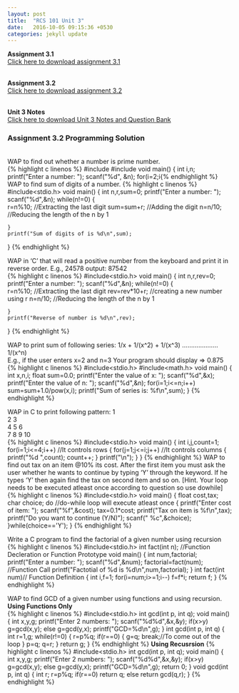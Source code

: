 ```yaml
---
layout: post
title:  "RCS 101 Unit 3"
date:   2016-10-05 09:15:36 +0530
categories: jekyll update
---
```


<strong> Assignment 3.1 </strong><br>
<a href="http://anubhavpatrick.github.io/RCS101Assignment3.1.pdf "> Click here to download assignment 3.1</a><br>
<br>

<strong> Assignment 3.2 </strong><br>
<a href="http://anubhavpatrick.github.io/RCS101Assignment3.2.pdf "> Click here to download assignment 3.2</a><br>
<br>

<strong>Unit 3 Notes </strong><br>
<a href="http://anubhavpatrick.github.io/RCS101Unit3Notes.pdf"> Click here to download Unit 3 Notes and Question Bank </a><br>


<h3> Assignment 3.2 Programming Solution </h3><br>
WAP to find out whether a number is prime number.<br>
{% highlight c linenos %}
#include<stdio.h>
#include<stdlib.h>
void main()
{
	int i,n;
	printf("Enter a number: ");
	scanf("%d", &n);
	for(i=2;i<n;i++)
	{	
		if(n%i==0)
		{
			printf("%d is not a prime number\n",n);
			exit(0);//To terminate the prog
		}
	}
	printf("%d is a prime number\n",n);
}

{% endhighlight %}
WAP to find sum of digits of a number.
{% highlight c linenos %}
#include<stdio.h>
void main()
{
	int n,r,sum=0;
	printf("Enter a number: ");
	scanf("%d",&n);
	while(n!=0)
	{	
		r=n%10; //Extracting the last digit
		sum=sum+r;	//Adding the digit
		n=n/10; //Reducing the length of the n by 1
		
	}
	printf("Sum of digits of is %d\n",sum);
}
{% endhighlight %}

WAP in ‘C’ that will read a positive number from the keyboard and print it in reverse
order.
E.g., 24578 output: 87542 <br>
{% highlight c linenos %}
#include<stdio.h>
void main()
{
	int n,r,rev=0;
	printf("Enter a number: ");
	scanf("%d",&n);
	while(n!=0)
	{	
		r=n%10; //Extracting the last digit
		rev=rev*10+r;	//creating a new number using r
		n=n/10; //Reducing the length of the n by 1
		
	}
	printf("Reverse of number is %d\n",rev);
}
{% endhighlight %}

WAP to print sum of following series:
1/x + 1/(x^2) + 1/(x^3) ……………….. 1/(x^n)<br>
E.g., if the user enters x=2 and n=3
Your program should display => 0.875
<br>
{% highlight c linenos %}
#include<stdio.h>
#include<math.h>
void main()
{
	int x,n,i;
	float sum=0.0;
	printf("Enter the value of x: ");
	scanf("%d",&x);
	printf("Enter the value of n: ");
	scanf("%d",&n);
	for(i=1;i<=n;i++)
		sum=sum+1.0/pow(x,i);
	printf("Sum of series is: %f\n",sum);
}
{% endhighlight %}

WAP in C to print following pattern:
1<br>
2 3<br>
4 5 6<br>
7 8 9 10
<br>
{% highlight c linenos %}
#include<stdio.h>
void main()
{
	int i,j,count=1;
	for(i=1;i<=4;i++) //It controls rows
	{
		for(j=1;j<=i;j++) //It controls columns
		{
			printf("%d ",count);
			count++;
		}
		printf("\n");
	}
}
{% endhighlight %}
WAP to find out tax on an item @10% its cost. After the first item you must ask the user
whether he wants to continue by typing ‘Y’ through the keyword. If he types ‘Y’ then
again find the tax on second item and so on.
[Hint. Your loop needs to be executed atleast once according to question so use dowhile]
<br>
{% highlight c linenos %}
#include<stdio.h>
void main()
{
	float cost,tax;
	char choice;
	do //do-while loop will execute atleast once
	{ 
		printf("Enter cost of item: ");
		scanf("%f",&cost);
		tax=0.1*cost;
		printf("Tax on item is %f\n",tax);
		printf("Do you want to continue (Y/N)");
		scanf(" %c",&choice);
	}while(choice=='Y');
}
{% endhighlight %}

Write a C program to find the factorial of a given number using recursion
<br>
{% highlight c linenos %}
#include<stdio.h>
int fact(int n); //Function Decleration or Function Prototype
void main()
{
	int num,factorial;
	printf("Enter a number: ");
	scanf("%d",&num);
	factorial=fact(num); //Function Call
	printf("Factotial of %d is %d\n",num,factorial);
}
int fact(int num)// Function Definition
{
	int i,f=1;
	for(i=num;i>=1;i--)
		f=f*i;
	return f;
}
{% endhighlight %}

WAP to find GCD of a given number using functions and using recursion.<br>
<strong> Using Functions Only </strong>
<br>
{% highlight c linenos %}
#include<stdio.h>
int gcd(int p, int q);
void main()
{
	int x,y,g;
	printf("Enter 2 numbers: ");
	scanf("%d%d",&x,&y);
	if(x>y)
		g=gcd(x,y);
	else
		g=gcd(y,x);
	printf("GCD=%d\n",g);
}
int gcd(int p, int q)
{
	int r=1,g;
	while(r!=0)
	{
		r=p%q;
		if(r==0)
		{
			g=q;
			break;//To come out of the loop
		}
		p=q;
		q=r;
	}
	return g;
}
{% endhighlight %}
<strong> Using Recusrsion</strong>
{% highlight c linenos %}
#include<stdio.h>
int gcd(int p, int q);
void main()
{
	int x,y,g;
	printf("Enter 2 numbers: ");
	scanf("%d%d",&x,&y);
	if(x>y)
		g=gcd(x,y);
	else
		g=gcd(y,x);
	printf("GCD=%d\n",g);
	return 0;
}
void gcd(int p, int q)
{
	int r;
	r=p%q;
	if(r==0)
		return q;
	else
		return gcd(q,r);
}
{% endhighlight %}
